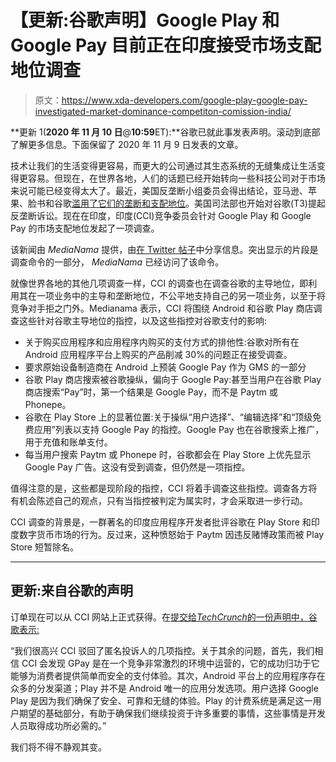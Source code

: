 # 【更新:谷歌声明】Google Play 和 Google Pay 目前正在印度接受市场支配地位调查

> 原文：<https://www.xda-developers.com/google-play-google-pay-investigated-market-dominance-competiton-comission-india/>

**更新 1(****2020 年 11 月 10 日****@****10:59****ET):**谷歌已就此事发表声明。滚动到底部了解更多信息。下面保留了 2020 年 11 月 9 日发表的文章。

技术让我们的生活变得更容易，而更大的公司通过其生态系统的无缝集成让生活变得更容易。但现在，在世界各地，人们的话题已经开始转向一些科技公司对于市场来说可能已经变得太大了。最近，美国反垄断小组委员会得出结论，亚马逊、苹果、脸书和谷歌[滥用了它们的垄断和支配地位](https://www.xda-developers.com/us-subcommittee-antitrust-report-amazon-apple-facebook-google-abuse-monopoly-dominant-position-market/)。美国司法部也开始对谷歌(T3)提起反垄断诉讼。现在在印度，印度(CCI)竞争委员会针对 Google Play 和 Google Pay 的市场支配地位发起了一项调查。

该新闻由 *MediaNama* 提供，由[在 Twitter 帖子](https://twitter.com/medianama/status/1325781903891312642)中分享信息。突出显示的片段是调查命令的一部分， *MediaNama* 已经访问了该命令。

就像世界各地的其他几项调查一样，CCI 的调查也在调查谷歌的主导地位，即利用其在一项业务中的主导和垄断地位，不公平地支持自己的另一项业务，以至于将竞争对手拒之门外。Medianama 表示，CCI 将围绕 Android 和谷歌 Play 商店调查这些针对谷歌主导地位的指控，以及这些指控对谷歌支付的影响:

*   关于购买应用程序和应用程序内购买的支付方式的排他性:谷歌对所有在 Android 应用程序平台上购买的产品削减 30%的问题正在接受调查。
*   要求原始设备制造商在 Android 上预装 Google Pay 作为 GMS 的一部分
*   谷歌 Play 商店搜索被谷歌操纵，偏向于 Google Pay:甚至当用户在谷歌 Play 商店搜索“Pay”时，第一个结果是 Google Pay，而不是 Paytm 或 Phonepe。
*   谷歌在 Play Store 上的显著位置:关于操纵“用户选择”、“编辑选择”和“顶级免费应用”列表以支持 Google Pay 的指控。Google Pay 也在谷歌搜索上推广，用于充值和账单支付。
*   每当用户搜索 Paytm 或 Phonepe 时，谷歌都会在 Play Store 上优先显示 Google Pay 广告。这没有受到调查，但仍然是一项指控。

值得注意的是，这些都是现阶段的指控，CCI 将着手调查这些指控。调查各方将有机会陈述自己的观点，只有当指控被判定为属实时，才会采取进一步行动。

CCI 调查的背景是，一群著名的印度应用程序开发者批评谷歌在 Play Store 和印度数字货币市场的行为。反过来，这种愤怒始于 Paytm 因违反赌博政策而被 Play Store 短暂除名。

* * *

## 更新:来自谷歌的声明

订单现在可以从 CCI 网站上正式获得。在[提交给*TechCrunch*的一份声明中，谷歌表示:](https://techcrunch.com/2020/11/09/india-opens-antitrust-case-against-google-over-its-payments-app/)

“我们很高兴 CCI 驳回了匿名投诉人的几项指控。关于其余的问题，首先，我们相信 CCI 会发现 GPay 是在一个竞争非常激烈的环境中运营的，它的成功归功于它能够为消费者提供简单而安全的支付体验。其次，Android 平台上的应用程序存在众多的分发渠道；Play 并不是 Android 唯一的应用分发选项。用户选择 Google Play 是因为我们确保了安全、可靠和无缝的体验。Play 的计费系统是满足这一用户期望的基础部分，有助于确保我们继续投资于许多重要的事情，这些事情是开发人员取得成功所必需的。”

我们将不得不静观其变。